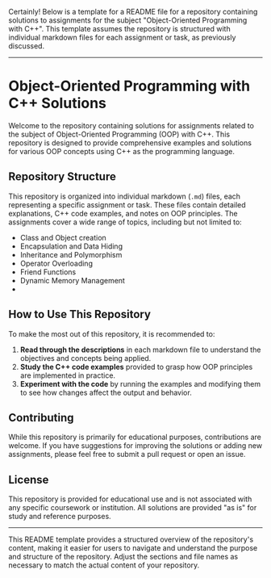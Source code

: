 Certainly! Below is a template for a README file for a repository containing solutions to assignments for the subject "Object-Oriented Programming with C++". This template assumes the repository is structured with individual markdown files for each assignment or task, as previously discussed.

---

# Object-Oriented Programming with C++ Solutions

Welcome to the repository containing solutions for assignments related to the subject of Object-Oriented Programming (OOP) with C++. This repository is designed to provide comprehensive examples and solutions for various OOP concepts using C++ as the programming language.

## Repository Structure

This repository is organized into individual markdown (`.md`) files, each representing a specific assignment or task. These files contain detailed explanations, C++ code examples, and notes on OOP principles. The assignments cover a wide range of topics, including but not limited to:

- Class and Object creation
- Encapsulation and Data Hiding
- Inheritance and Polymorphism
- Operator Overloading
- Friend Functions
- Dynamic Memory Management
- 
## How to Use This Repository

To make the most out of this repository, it is recommended to:

1. **Read through the descriptions** in each markdown file to understand the objectives and concepts being applied.
2. **Study the C++ code examples** provided to grasp how OOP principles are implemented in practice.
3. **Experiment with the code** by running the examples and modifying them to see how changes affect the output and behavior.

## Contributing

While this repository is primarily for educational purposes, contributions are welcome. If you have suggestions for improving the solutions or adding new assignments, please feel free to submit a pull request or open an issue.

## License

This repository is provided for educational use and is not associated with any specific coursework or institution. All solutions are provided "as is" for study and reference purposes.

---

This README template provides a structured overview of the repository's content, making it easier for users to navigate and understand the purpose and structure of the repository. Adjust the sections and file names as necessary to match the actual content of your repository.

